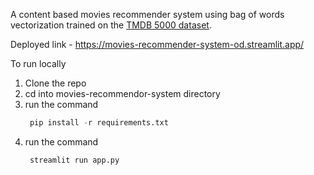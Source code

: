 A content based movies recommender system using bag of words vectorization trained on the [TMDB 5000 dataset](https://www.kaggle.com/datasets/tmdb/tmdb-movie-metadata).

Deployed link - https://movies-recommender-system-od.streamlit.app/

To run locally
1. Clone the repo
2. cd into movies-recommendor-system directory
3. run the command
   ```python
    pip install -r requirements.txt
   ```
4. run the command
   ```python
    streamlit run app.py
   ```
